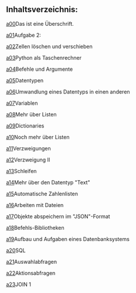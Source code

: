## Inhaltsverzeichnis:

[a00](https://htmlpreview.github.io/?https://github.com/usetheforce/test/blob/master/a00.html)Das ist eine Überschrift.

[a01](https://htmlpreview.github.io/?https://github.com/usetheforce/test/blob/master/a01.html)Aufgabe 2:

[a02](https://htmlpreview.github.io/?https://github.com/usetheforce/test/blob/master/a02.html)Zellen löschen und verschieben

[a03](https://htmlpreview.github.io/?https://github.com/usetheforce/test/blob/master/a03.html)Python als Taschenrechner

[a04](https://htmlpreview.github.io/?https://github.com/usetheforce/test/blob/master/a04.html)Befehle und Argumente

[a05](https://htmlpreview.github.io/?https://github.com/usetheforce/test/blob/master/a05.html)Datentypen

[a06](https://htmlpreview.github.io/?https://github.com/usetheforce/test/blob/master/a06.html)Umwandlung eines Datentyps in einen anderen

[a07](https://htmlpreview.github.io/?https://github.com/usetheforce/test/blob/master/a07.html)Variablen

[a08](https://htmlpreview.github.io/?https://github.com/usetheforce/test/blob/master/a08.html)Mehr über Listen

[a09](https://htmlpreview.github.io/?https://github.com/usetheforce/test/blob/master/a09.html)Dictionaries

[a10](https://htmlpreview.github.io/?https://github.com/usetheforce/test/blob/master/a10.html)Noch mehr über Listen

[a11](https://htmlpreview.github.io/?https://github.com/usetheforce/test/blob/master/a11.html)Verzweigungen

[a12](https://htmlpreview.github.io/?https://github.com/usetheforce/test/blob/master/a12.html)Verzweigung II

[a13](https://htmlpreview.github.io/?https://github.com/usetheforce/test/blob/master/a13.html)Schleifen

[a14](https://htmlpreview.github.io/?https://github.com/usetheforce/test/blob/master/a14.html)Mehr über den Datentyp "Text"

[a15](https://htmlpreview.github.io/?https://github.com/usetheforce/test/blob/master/a15.html)Automatische Zahlenlisten

[a16](https://htmlpreview.github.io/?https://github.com/usetheforce/test/blob/master/a16.html)Arbeiten mit Dateien

[a17](https://htmlpreview.github.io/?https://github.com/usetheforce/test/blob/master/a17.html)Objekte abspeichern im "JSON"-Format

[a18](https://htmlpreview.github.io/?https://github.com/usetheforce/test/blob/master/a18.html)Befehls-Bibliotheken

[a19](https://htmlpreview.github.io/?https://github.com/usetheforce/test/blob/master/a19.html)Aufbau und Aufgaben eines Datenbanksystems

[a20](https://htmlpreview.github.io/?https://github.com/usetheforce/test/blob/master/a20.html)SQL

[a21](https://htmlpreview.github.io/?https://github.com/usetheforce/test/blob/master/a21.html)Auswahlabfragen

[a22](https://htmlpreview.github.io/?https://github.com/usetheforce/test/blob/master/a22.html)Aktionsabfragen

[a23](https://htmlpreview.github.io/?https://github.com/usetheforce/test/blob/master/a23.html)JOIN 1


